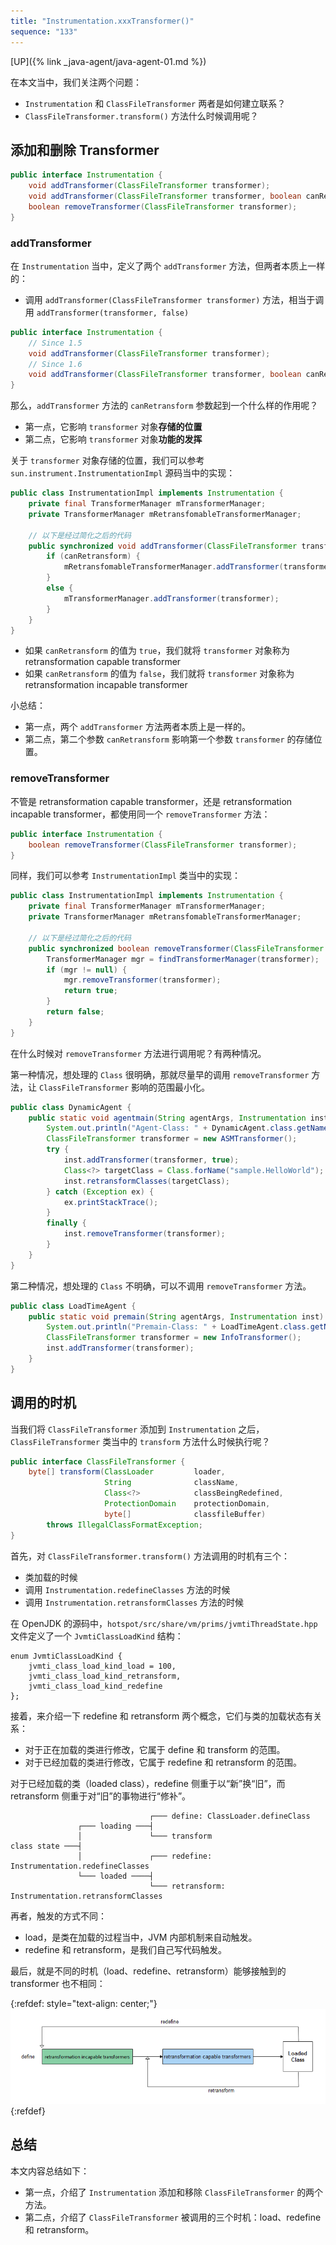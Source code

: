 ```yaml
---
title: "Instrumentation.xxxTransformer()"
sequence: "133"
---
```


[UP]({% link _java-agent/java-agent-01.md %})

在本文当中，我们关注两个问题：

- `Instrumentation` 和 `ClassFileTransformer` 两者是如何建立联系？
- `ClassFileTransformer.transform()` 方法什么时候调用呢？

## 添加和删除 Transformer

```java
public interface Instrumentation {
    void addTransformer(ClassFileTransformer transformer);
    void addTransformer(ClassFileTransformer transformer, boolean canRetransform);
    boolean removeTransformer(ClassFileTransformer transformer);
}
```

### addTransformer

在 `Instrumentation` 当中，定义了两个 `addTransformer` 方法，但两者本质上一样的：

- 调用 `addTransformer(ClassFileTransformer transformer)` 方法，相当于调用 `addTransformer(transformer, false)`

```java
public interface Instrumentation {
    // Since 1.5
    void addTransformer(ClassFileTransformer transformer);
    // Since 1.6
    void addTransformer(ClassFileTransformer transformer, boolean canRetransform);
}
```

那么，`addTransformer` 方法的 `canRetransform` 参数起到一个什么样的作用呢？

- 第一点，它影响 `transformer` 对象**存储的位置**
- 第二点，它影响 `transformer` 对象**功能的发挥**


关于 `transformer` 对象存储的位置，我们可以参考 `sun.instrument.InstrumentationImpl` 源码当中的实现：

```java
public class InstrumentationImpl implements Instrumentation {
    private final TransformerManager mTransformerManager;
    private TransformerManager mRetransfomableTransformerManager;
    
    // 以下是经过简化之后的代码
    public synchronized void addTransformer(ClassFileTransformer transformer, boolean canRetransform) {
        if (canRetransform) {
            mRetransfomableTransformerManager.addTransformer(transformer);
        }
        else {
            mTransformerManager.addTransformer(transformer);
        }
    }    
}
```

- 如果 `canRetransform` 的值为 `true`，我们就将 `transformer` 对象称为 retransformation capable transformer
- 如果 `canRetransform` 的值为 `false`，我们就将 `transformer` 对象称为 retransformation incapable transformer

小总结：

- 第一点，两个 `addTransformer` 方法两者本质上是一样的。
- 第二点，第二个参数 `canRetransform` 影响第一个参数 `transformer` 的存储位置。

### removeTransformer

不管是 retransformation capable transformer，还是 retransformation incapable transformer，都使用同一个 `removeTransformer` 方法：

```java
public interface Instrumentation {
    boolean removeTransformer(ClassFileTransformer transformer);
}
```

同样，我们可以参考 `InstrumentationImpl` 类当中的实现：

```java
public class InstrumentationImpl implements Instrumentation {
    private final TransformerManager mTransformerManager;
    private TransformerManager mRetransfomableTransformerManager;
    
    // 以下是经过简化之后的代码
    public synchronized boolean removeTransformer(ClassFileTransformer transformer) {
        TransformerManager mgr = findTransformerManager(transformer);
        if (mgr != null) {
            mgr.removeTransformer(transformer);
            return true;
        }
        return false;
    }  
}
```

在什么时候对 `removeTransformer` 方法进行调用呢？有两种情况。

第一种情况，想处理的 `Class` 很明确，那就尽量早的调用 `removeTransformer` 方法，让 `ClassFileTransformer` 影响的范围最小化。

```java
public class DynamicAgent {
    public static void agentmain(String agentArgs, Instrumentation inst) {
        System.out.println("Agent-Class: " + DynamicAgent.class.getName());
        ClassFileTransformer transformer = new ASMTransformer();
        try {
            inst.addTransformer(transformer, true);
            Class<?> targetClass = Class.forName("sample.HelloWorld");
            inst.retransformClasses(targetClass);
        } catch (Exception ex) {
            ex.printStackTrace();
        }
        finally {
            inst.removeTransformer(transformer);
        }
    }
}
```

第二种情况，想处理的 `Class` 不明确，可以不调用 `removeTransformer` 方法。

```java
public class LoadTimeAgent {
    public static void premain(String agentArgs, Instrumentation inst) {
        System.out.println("Premain-Class: " + LoadTimeAgent.class.getName());
        ClassFileTransformer transformer = new InfoTransformer();
        inst.addTransformer(transformer);
    }
}
```

## 调用的时机

当我们将 `ClassFileTransformer` 添加到 `Instrumentation` 之后，`ClassFileTransformer` 类当中的 `transform` 方法什么时候执行呢？

```java
public interface ClassFileTransformer {
    byte[] transform(ClassLoader         loader,
                     String              className,
                     Class<?>            classBeingRedefined,
                     ProtectionDomain    protectionDomain,
                     byte[]              classfileBuffer)
        throws IllegalClassFormatException;
}
```

首先，对 `ClassFileTransformer.transform()` 方法调用的时机有三个：

- 类加载的时候
- 调用 `Instrumentation.redefineClasses` 方法的时候
- 调用 `Instrumentation.retransformClasses` 方法的时候

在 OpenJDK 的源码中，`hotspot/src/share/vm/prims/jvmtiThreadState.hpp` 文件定义了一个 `JvmtiClassLoadKind` 结构：

```text
enum JvmtiClassLoadKind {
    jvmti_class_load_kind_load = 100,
    jvmti_class_load_kind_retransform,
    jvmti_class_load_kind_redefine
};
```

接着，来介绍一下 redefine 和 retransform 两个概念，它们与类的加载状态有关系：

- 对于正在加载的类进行修改，它属于 define 和 transform 的范围。
- 对于已经加载的类进行修改，它属于 redefine 和 retransform 的范围。

对于已经加载的类（loaded class），redefine 侧重于以“新”换“旧”，而 retransform 侧重于对“旧”的事物进行“修补”。

```text
                               ┌─── define: ClassLoader.defineClass
               ┌─── loading ───┤
               │               └─── transform
class state ───┤
               │               ┌─── redefine: Instrumentation.redefineClasses
               └─── loaded ────┤
                               └─── retransform: Instrumentation.retransformClasses
```

再者，触发的方式不同：

- load，是类在加载的过程当中，JVM 内部机制来自动触发。
- redefine 和 retransform，是我们自己写代码触发。

最后，就是不同的时机（load、redefine、retransform）能够接触到的 transformer 也不相同：

{:refdef: style="text-align: center;"}
![](/assets/images/java/agent/define-redefine-retransform.png)
{:refdef}

## 总结

本文内容总结如下：

- 第一点，介绍了 `Instrumentation` 添加和移除 `ClassFileTransformer` 的两个方法。
- 第二点，介绍了 `ClassFileTransformer` 被调用的三个时机：load、redefine 和 retransform。
